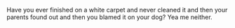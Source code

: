 Have you ever finished on a white carpet and never cleaned it and then your parents found out and then you blamed it on your dog? Yea me neither.
